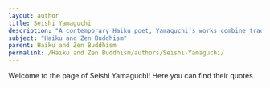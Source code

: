 ```yaml
---
layout: author
title: Seishi Yamaguchi
description: "A contemporary Haiku poet, Yamaguchi’s works combine traditional Haiku form with modern themes, often reflecting his Zen Buddhist beliefs. He emphasizes the importance of living in harmony with nature in his poetry."
subject: "Haiku and Zen Buddhism"
parent: Haiku and Zen Buddhism
permalink: /Haiku and Zen Buddhism/authors/Seishi-Yamaguchi/
---
```


Welcome to the page of Seishi Yamaguchi! Here you can find their quotes.
